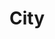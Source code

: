 ---
title: "City"
description: "In this category I have all the pictures of cities or man made objects. Everything that is not very natural. So statues, buildings and famous places. Something like that."
weight: 5
featured_image: Porec.JPG
sort_by: image.Exif.Date
sort_order: desc
menu: main
resources:
  - src: Ancient-buildings.JPG
    params:
      tags: [photo, photography, greece, buildings, ruins, old]
      alt: Ancient buildings in Greece.

  - src: P1002760.JPG
    params:
      tags: [photo, photography, switzerland, building, old, lake, mountains, alps, nature, outdoor, trees]
      alt: Old building / tower at a Swiss lake.

  - src: P1002761.JPG
    params:
      tags: [photo, photography, switzerland, building, old, lake, mountains, alps, nature, outdoor, trees]
      alt: Old building / tower at a Swiss lake.

  - src: P1002792.JPG
    params:
      tags: [photo, photography, switzerland, building, old, alps, nature, outdoor, trees, forest]
      alt: Old building / castle in a Swiss forest.

  - src: P1002835.JPG
    params:
      tags: [photo, photography, france, sea, old, building, boat, outdoor]
      alt: Old building and boat at the sea in France.

  - src: P1002953.JPG
    params:
      tags: [photo, photography, france, statue, golden]
      alt: A golden statue on the top of a roof.

  - src: P1002970.JPG
    params:
      tags: [photo, photography, france, statue, mask]
      alt: A statue on whichs head someone put a mask.

  - src: P1002971.JPG
    params:
      tags: [photo, photography, france, statue, mask]
      alt: A statue on whichs head someone put a mask.

  - src: P1003115.JPG
    params:
      tags: [photo, photography, switzerland, nature, lake, river, building, old, rheinfall]
      alt: Picture of the Rheinfall in Switzerland. Old building in the background.

  - src: P1013156.JPG
    params:
      tags: [photo, photography, switzerland, flag, waterWheel]
      alt: A water wheel next to a Swiss flag.
      
  - src: Porec.JPG
    params:
      tags: [photo, photography, croatia, porec, city, cityphotography, sea, ships, colorful, evening, clouds]
      alt: Photo of the Croatian city Porec in the evening.
---